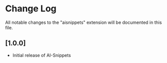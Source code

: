 # Change Log
All notable changes to the "aisnippets" extension will be documented in this file.

## [1.0.0]
- Initial release of AI-Snippets